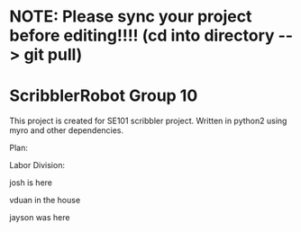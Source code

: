 NOTE: Please sync your project before editing!!!! (cd into directory --> git pull)
=================================================

ScribblerRobot Group 10
===============

This project is created for SE101 scribbler project. Written in python2 using myro and other dependencies.

Plan:

Labor Division:

josh is here

vduan in the house

jayson was here

